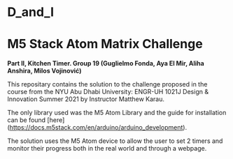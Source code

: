 # D_and_I
# M5 Stack Atom Matrix Challenge
**Part II, Kitchen Timer. Group 19 (Guglielmo Fonda, Aya El Mir, Aliha Anshira, Milos Vojinović)**

This repositary contains the solution to the challenge proposed in the course from the NYU Abu Dhabi University: ENGR-UH 1021J Design & Innovation Summer 2021 by Instructor Matthew Karau.

The only library used was the M5 Atom Library and the guide for installation can be found [here] (https://docs.m5stack.com/en/arduino/arduino_development).

The solution uses the M5 Atom device to allow the user to set 2 timers and monitor their progress both in the real world and through a webpage. 


